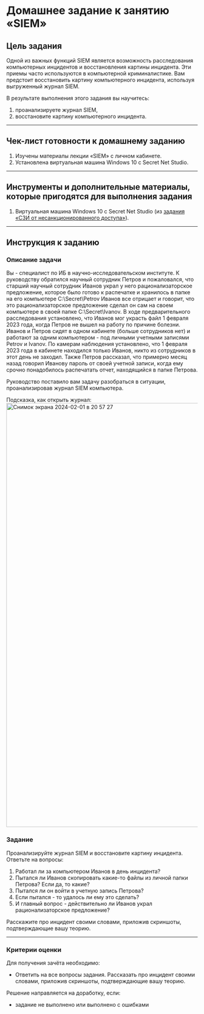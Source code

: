 # Домашнее задание к занятию «SIEM»

## Цель задания

Одной из важных функций SIEM является возможность расследования компьютерных инцидентов и восстановления картины инцидента. Эти приемы часто используются в компьютерной криминалистике. Вам предстоит восстановить картину компьютерного инцидента, используя выгруженный журнал SIEM.

В результате выполнения этого задания вы научитесь:

1. проанализируете журнал SIEM,
2. восстановите картину компьютерного инцидента.

------

## Чек-лист готовности к домашнему заданию

1. Изучены материалы лекции «SIEM» с личном кабинете.
2. Установлена виртуальная машина Windows 10 с Secret Net Studio.

------

## Инструменты и дополнительные материалы, которые пригодятся для выполнения задания

1. Виртуальная машина Windows 10 с Secret Net Studio (из [задания «СЗИ от несанкционированного доступа»](https://github.com/netology-code/ibszi-homeworks/tree/main/02)).

------

## Инструкция к заданию

### Описание задачи

Вы - специалист по ИБ в научно-исследовательском институте.
К руководству обратился научный сотрудник Петров и пожаловался, что старший научный сотрудник Иванов украл у него рационализаторское предложение, которое было готово к распечатке и хранилось в папке на его компьютере C:\Secret\Petrov Иванов все отрицает и говорит, что это рационализаторское предложение сделал он сам на своем компьютере в своей папке C:\Secret\Ivanov.
В ходе предварительного расследования установлено, что Иванов мог украсть файл 1 февраля 2023 года, когда Петров не вышел на работу по причине болезни. Иванов и Петров сидят в одном кабинете (больше сотрудников нет) и работают за одним компьютером - под личными учетными записями Petrov и Ivanov. По камерам наблюдения установлено, что 1 февраля 2023 года в кабинете находился только Иванов, никто из сотрудников в этот день не заходил. Также Петров рассказал, что примерно месяц назад говорил Иванову пароль от своей учетной записи, когда ему срочно понадобилось распечатать отчет, находящийся в папке Петрова.

Руководство поставило вам задачу разобраться в ситуации, проанализировав журнал SIEM компьютера.

Подсказка, как открыть журнал:
<img width="1116" alt="Снимок экрана 2024-02-01 в 20 57 27" src="https://github.com/netology-code/ibszi-homeworks/assets/96241243/7b624d25-d077-4ec7-9fbf-750cf2af9ad3">


### Задание

Проанализируйте журнал SIEM и восстановите картину инцидента.
Ответьте на вопросы:
1) Работал ли за компьютером Иванов в день инцидента?
2) Пытался ли Иванов скопировать какие-то файлы из личной папки Петрова? Если да, то какие?
3) Пытался ли он войти в учетную запись Петрова?
4) Если пытался - то удалось ли ему это сделать?
5) И главный вопрос - действительно ли Иванов украл рационализаторское предложение?

Расскажите про инцидент своими словами, приложив скриншоты, подтверждающие вашу теорию.


------

### Критерии оценки

Для получения зачёта необходимо:
- Ответить на все вопросы задания. Рассказать про инцидент своими словами, приложив скриншоты, подтверждающие вашу теорию.

Решение направляется на доработку, если:
- задание не выполнено или выполнено с ошибками

